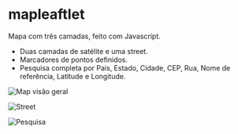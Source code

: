 # mapleaftlet

Mapa com três camadas, feito com Javascript. 

- Duas camadas de satélite e uma street.
- Marcadores de pontos definidos.
- Pesquisa completa por Pais, Estado, Cidade, CEP, Rua, Nome de referência, Latitude e Longitude. 

![Map visão geral](https://user-images.githubusercontent.com/65420416/164982250-0b442021-f24e-4dd5-ae3d-f47b142de8fc.png)


![Street](https://user-images.githubusercontent.com/65420416/164982259-924ae845-14de-4964-a6b2-8eec3a43f9af.png)


![Pesquisa](https://user-images.githubusercontent.com/65420416/164982264-6f40ad1f-fe5c-4551-a187-953c7f3aa257.png)
